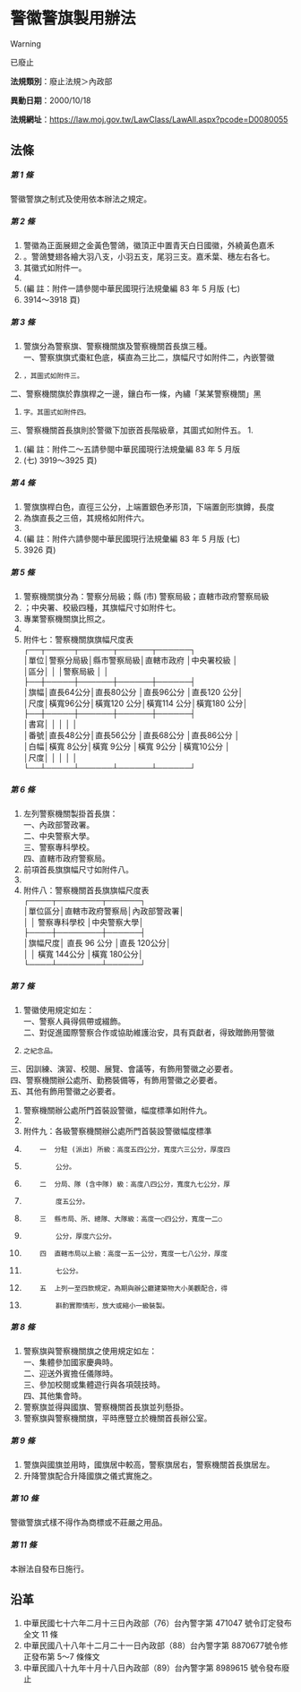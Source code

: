 # 警徽警旗製用辦法


> [!WARNING]
> 已廢止


**法規類別**：廢止法規＞內政部

**異動日期**：2000/10/18  

**法規網址**：https://law.moj.gov.tw/LawClass/LawAll.aspx?pcode=D0080055



## 法條
##### 第 1 條
警徽警旗之制式及使用依本辦法之規定。

##### 第 2 條
1. 警徽為正面展翅之金黃色警鴿，徽頂正中置青天白日國徽，外繞黃色嘉禾
1. 。警鴿雙翅各繪大羽八支，小羽五支，尾羽三支。嘉禾葉、穗左右各七。
1. 其徽式如附件一。
1. 
1.  (編      註：附件一請參閱中華民國現行法規彙編 83 年 5 月版 (七)
1.   3914～3918 頁)

##### 第 3 條
1. 警旗分為警察旗、警察機關旗及警察機關首長旗三種。  
一、警察旗旗式棗紅色底，橫直為三比二，旗幅尺寸如附件二，內嵌警徽
1.     ，其圖式如附件三。  
二、警察機關旗於靠旗桿之一邊，鑲白布一條，內繡「某某警察機關」黑
1.     字。其圖式如附件四。  
三、警察機關首長旗則於警徽下加嵌首長階級章，其圖式如附件五。
1. 
1.  (編      註：附件二～五請參閱中華民國現行法規彙編 83 年 5 月版
1.    (七) 3919～3925 頁)

##### 第 4 條
1. 警旗旗桿白色，直徑三公分，上端置銀色矛形頂，下端置劍形旗鐏，長度
1. 為旗直長之三倍，其規格如附件六。
1. 
1.  (編      註：附件六請參閱中華民國現行法規彙編 83 年 5 月版 (七)
1.   3926 頁)

##### 第 5 條
1. 警察機關旗分為：警察分局級；縣 (市) 警察局級；直轄市政府警察局級
1. ；中央署、校級四種，其旗幅尺寸如附件七。
1. 專業警察機關旗比照之。
1. 
1. 附件七：警察機關旗旗幅尺度表  
┌──┬─────┬──────┬──────┬──────┐  
│單位│警察分局級│縣市警察局級│直轄市政府  │中央署校級  │  
│區分│          │            │警察局級    │            │  
├──┼─────┼──────┼──────┼──────┤  
│旗幅│直長64公分│直長80公分  │直長96公分  │直長120 公分│  
│尺度│橫寬96公分│橫寬120 公分│橫寬114 公分│橫寬180 公分│  
├──┼─────┼──────┼──────┼──────┤  
│書寫│          │            │            │            │  
│番號│直長48公分│直長56公分  │直長68公分  │直長86公分  │  
│白幅│橫寬 8公分│橫寬 9公分  │橫寬 9公分  │橫寬10公分  │  
│尺度│          │            │            │            │  
└──┴─────┴──────┴──────┴──────┘

##### 第 6 條
1. 左列警察機關製掛首長旗：  
一、內政部警政署。  
二、中央警察大學。  
三、警察專科學校。  
四、直轄市政府警察局。
1. 前項首長旗旗幅尺寸如附件八。
1. 
1. 附件八：警察機關首長旗旗幅尺度表  
┌────┬────────┬──────┐  
│單位區分│直轄市政府警察局│內政部警政署│  
│        │  警察專科學校  │中央警察大學│  
├────┼────────┼──────┤  
│旗幅尺度│  直長 96 公分  │直長 120公分│  
│        │  橫寬 144公分  │橫寬 180公分│  
└────┴────────┴──────┘

##### 第 7 條
1. 警徽使用規定如左：  
一、警察人員得佩帶或綴飾。  
二、對促進國際警察合作或協助維護治安，具有頁獻者，得致贈飾用警徽
1.     之紀念品。  
三、因訓練、演習、校閱、展覽、會議等，有飾用警徽之必要者。  
四、警察機關辦公處所、勤務裝備等，有飾用警徽之必要者。  
五、其他有飾用警徽之必要者。
1. 警察機關辦公處所門首裝設警徽，幅度標準如附件九。
1. 
1. 附件九：各級警察機關辦公處所門首裝設警徽幅度標準
1.         一  分駐 (派出) 所級：高度五四公分，寬度六三公分，厚度四
1.             公分。
1.         二  分局、隊 (含中隊) 級：高度八四公分，寬度九七公分，厚
1.             度五公分。
1.         三  縣市局、所、總隊、大隊級：高度一○四公分，寬度一二○
1.             公分，厚度六公分。
1.         四  直轄市局以上級：高度一五一公分，寬度一七八公分，厚度
1.             七公分。
1.         五  上列一至四款規定，為期與辦公廳建築物大小美觀配合，得
1.             斟酌實際情形，放大或縮小一級裝製。

##### 第 8 條
1. 警察旗與警察機關旗之使用規定如左：  
一、集體參加國家慶典時。  
二、迎送外賓擔任儀隊時。  
三、參加校閱或集體遊行與各項競技時。  
四、其他集會時。
1. 警察旗並得與國旗、警察機關首長旗並列懸掛。
1. 警察旗與警察機關旗，平時應豎立於機關首長辦公室。

##### 第 9 條
1. 警旗與國旗並用時，國旗居中較高，警察旗居右，警察機關首長旗居左。
1. 升降警旗配合升降國旗之儀式實施之。

##### 第 10 條
警徽警旗式樣不得作為商標或不莊嚴之用品。

##### 第 11 條
本辦法自發布日施行。

## 沿革
1. 中華民國七十六年二月十三日內政部（76）台內警字第 471047 號令訂定發布全文 11 條
1. 中華民國八十八年十二月二十一日內政部（88）台內警字第 8870677號令修正發布第 5～7 條條文
1. 中華民國八十九年十月十八日內政部（89）台內警字第 8989615  號令發布廢止
